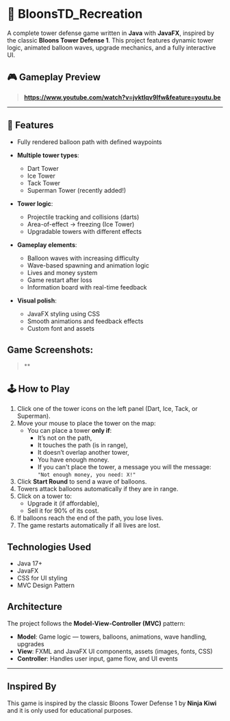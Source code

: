 
# 🎈 BloonsTD_Recreation

A complete tower defense game written in **Java** with **JavaFX**, inspired by the classic **Bloons Tower Defense 1**. This project features dynamic tower logic, animated balloon waves, upgrade mechanics, and a fully interactive UI.




## 🎮 Gameplay Preview

> **https://www.youtube.com/watch?v=jvktlqv9lfw&feature=youtu.be**


---

## 🎯 Features

- Fully rendered balloon path with defined waypoints
  
- **Multiple tower types**:
  - Dart Tower
  - Ice Tower
  - Tack Tower
  - Superman Tower (recently added!)
    
- **Tower logic**:
  - Projectile tracking and collisions (darts)
  - Area-of-effect -> freezing (Ice Tower)
  - Upgradable towers with different effects
 
- **Gameplay elements**:
  - Balloon waves with increasing difficulty
  - Wave-based spawning and animation logic
  - Lives and money system
  - Game restart after loss
  - Information board with real-time feedback
    
- **Visual polish**:
  - JavaFX styling using CSS
  - Smooth animations and feedback effects
  - Custom font and assets


## Game Screenshots:

> **


## 🕹️ How to Play

1. Click one of the tower icons on the left panel (Dart, Ice, Tack, or Superman).
2. Move your mouse to place the tower on the map:
   - You can place a tower **only if**:
     - It’s not on the path,
     - It touches the path (is in range),
     - It doesn’t overlap another tower,
     - You have enough money.
     - If you can't place the tower, a message you will the message:  
     `"Not enough money, you need: X!"`
3. Click **Start Round** to send a wave of balloons.
4. Towers attack balloons automatically if they are in range.
5. Click on a tower to:
   - Upgrade it (if affordable),
   - Sell it for 90% of its cost.
6. If balloons reach the end of the path, you lose lives.
7. The game restarts automatically if all lives are lost.

## Technologies Used

- Java 17+
- JavaFX
- CSS for UI styling
- MVC Design Pattern

## Architecture

The project follows the **Model-View-Controller (MVC)** pattern:

- **Model**: Game logic — towers, balloons, animations, wave handling, upgrades
- **View**: FXML and JavaFX UI components, assets (images, fonts, CSS)
- **Controller**: Handles user input, game flow, and UI events

---

## Inspired By

This game is inspired by the classic Bloons Tower Defense 1 by **Ninja Kiwi** and it is only used for educational purposes.
